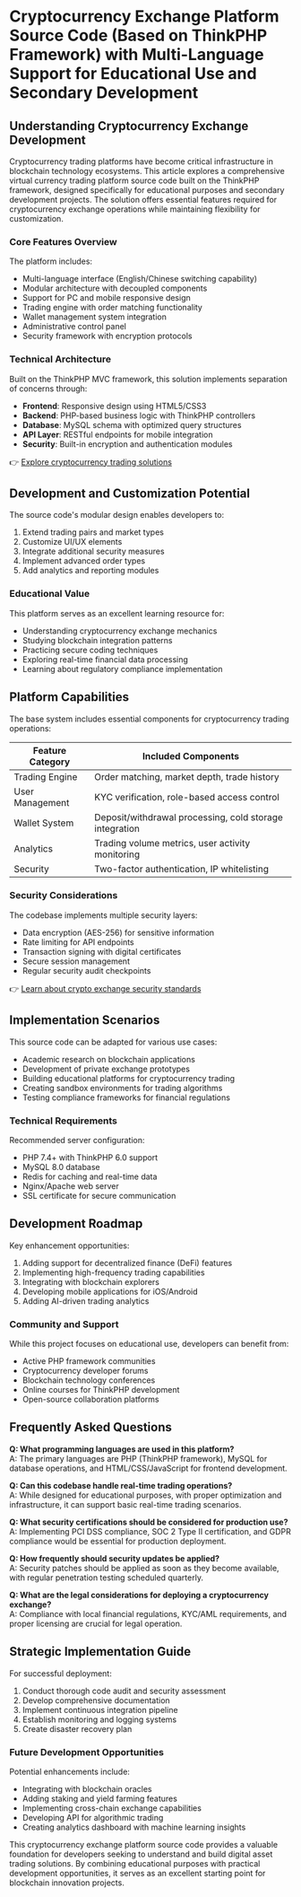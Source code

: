 # Cryptocurrency Exchange Platform Source Code (Based on ThinkPHP Framework) with Multi-Language Support for Educational Use and Secondary Development

## Understanding Cryptocurrency Exchange Development

Cryptocurrency trading platforms have become critical infrastructure in blockchain technology ecosystems. This article explores a comprehensive virtual currency trading platform source code built on the ThinkPHP framework, designed specifically for educational purposes and secondary development projects. The solution offers essential features required for cryptocurrency exchange operations while maintaining flexibility for customization.

### Core Features Overview

The platform includes:
- Multi-language interface (English/Chinese switching capability)
- Modular architecture with decoupled components
- Support for PC and mobile responsive design
- Trading engine with order matching functionality
- Wallet management system integration
- Administrative control panel
- Security framework with encryption protocols

### Technical Architecture

Built on the ThinkPHP MVC framework, this solution implements separation of concerns through:
- **Frontend**: Responsive design using HTML5/CSS3
- **Backend**: PHP-based business logic with ThinkPHP controllers
- **Database**: MySQL schema with optimized query structures
- **API Layer**: RESTful endpoints for mobile integration
- **Security**: Built-in encryption and authentication modules

👉 [Explore cryptocurrency trading solutions](https://bit.ly/okx-bonus)

## Development and Customization Potential

The source code's modular design enables developers to:
1. Extend trading pairs and market types
2. Customize UI/UX elements
3. Integrate additional security measures
4. Implement advanced order types
5. Add analytics and reporting modules

### Educational Value

This platform serves as an excellent learning resource for:
- Understanding cryptocurrency exchange mechanics
- Studying blockchain integration patterns
- Practicing secure coding techniques
- Exploring real-time financial data processing
- Learning about regulatory compliance implementation

## Platform Capabilities

The base system includes essential components for cryptocurrency trading operations:

| Feature Category | Included Components |
|------------------|---------------------|
| Trading Engine   | Order matching, market depth, trade history |
| User Management  | KYC verification, role-based access control |
| Wallet System    | Deposit/withdrawal processing, cold storage integration |
| Analytics        | Trading volume metrics, user activity monitoring |
| Security         | Two-factor authentication, IP whitelisting |

### Security Considerations

The codebase implements multiple security layers:
- Data encryption (AES-256) for sensitive information
- Rate limiting for API endpoints
- Transaction signing with digital certificates
- Secure session management
- Regular security audit checkpoints

👉 [Learn about crypto exchange security standards](https://bit.ly/okx-bonus)

## Implementation Scenarios

This source code can be adapted for various use cases:
- Academic research on blockchain applications
- Development of private exchange prototypes
- Building educational platforms for cryptocurrency trading
- Creating sandbox environments for trading algorithms
- Testing compliance frameworks for financial regulations

### Technical Requirements

Recommended server configuration:
- PHP 7.4+ with ThinkPHP 6.0 support
- MySQL 8.0 database
- Redis for caching and real-time data
- Nginx/Apache web server
- SSL certificate for secure communication

## Development Roadmap

Key enhancement opportunities:
1. Adding support for decentralized finance (DeFi) features
2. Implementing high-frequency trading capabilities
3. Integrating with blockchain explorers
4. Developing mobile applications for iOS/Android
5. Adding AI-driven trading analytics

### Community and Support

While this project focuses on educational use, developers can benefit from:
- Active PHP framework communities
- Cryptocurrency developer forums
- Blockchain technology conferences
- Online courses for ThinkPHP development
- Open-source collaboration platforms

## Frequently Asked Questions

**Q: What programming languages are used in this platform?**  
A: The primary languages are PHP (ThinkPHP framework), MySQL for database operations, and HTML/CSS/JavaScript for frontend development.

**Q: Can this codebase handle real-time trading operations?**  
A: While designed for educational purposes, with proper optimization and infrastructure, it can support basic real-time trading scenarios.

**Q: What security certifications should be considered for production use?**  
A: Implementing PCI DSS compliance, SOC 2 Type II certification, and GDPR compliance would be essential for production deployment.

**Q: How frequently should security updates be applied?**  
A: Security patches should be applied as soon as they become available, with regular penetration testing scheduled quarterly.

**Q: What are the legal considerations for deploying a cryptocurrency exchange?**  
A: Compliance with local financial regulations, KYC/AML requirements, and proper licensing are crucial for legal operation.

## Strategic Implementation Guide

For successful deployment:
1. Conduct thorough code audit and security assessment
2. Develop comprehensive documentation
3. Implement continuous integration pipeline
4. Establish monitoring and logging systems
5. Create disaster recovery plan

### Future Development Opportunities

Potential enhancements include:
- Integrating with blockchain oracles
- Adding staking and yield farming features
- Implementing cross-chain exchange capabilities
- Developing API for algorithmic trading
- Creating analytics dashboard with machine learning insights

This cryptocurrency exchange platform source code provides a valuable foundation for developers seeking to understand and build digital asset trading solutions. By combining educational purposes with practical development opportunities, it serves as an excellent starting point for blockchain innovation projects.